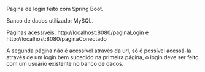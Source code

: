 Página de login feito com Spring Boot.

Banco de dados utilizado: MySQL.

Páginas acessíveis: http://localhost:8080/paginaLogin e http://localhost:8080/paginaConectado

A segunda página não é acessível através da url, só é possível acessá-la através de um login bem sucedido na primeira página, o login deve ser feito com um usuário existente no banco de dados.
